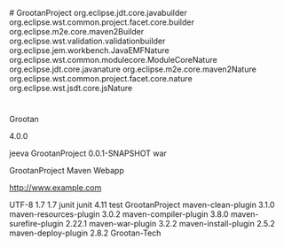 #<?xml version="1.0" encoding="UTF-8"?>
<projectDescription>
	<name>GrootanProject</name>
	<comment></comment>
	<projects>
	</projects>
	<buildSpec>
		<buildCommand>
			<name>org.eclipse.jdt.core.javabuilder</name>
			<arguments>
			</arguments>
		</buildCommand>
		<buildCommand>
			<name>org.eclipse.wst.common.project.facet.core.builder</name>
			<arguments>
			</arguments>
		</buildCommand>
		<buildCommand>
			<name>org.eclipse.m2e.core.maven2Builder</name>
			<arguments>
			</arguments>
		</buildCommand>
		<buildCommand>
			<name>org.eclipse.wst.validation.validationbuilder</name>
			<arguments>
			</arguments>
		</buildCommand>
	</buildSpec>
	<natures>
		<nature>org.eclipse.jem.workbench.JavaEMFNature</nature>
		<nature>org.eclipse.wst.common.modulecore.ModuleCoreNature</nature>
		<nature>org.eclipse.jdt.core.javanature</nature>
		<nature>org.eclipse.m2e.core.maven2Nature</nature>
		<nature>org.eclipse.wst.common.project.facet.core.nature</nature>
		<nature>org.eclipse.wst.jsdt.core.jsNature</nature>
	</natures>
</projectDescription>
# 
<classpathentry kind="src" output="target/test-classes" path="src/test/java">
		<attributes>
			<attribute name="test" value="true"/>
			<attribute name="optional" value="true"/>
			<attribute name="maven.pomderived" value="true"/>
		</attributes>
	</classpathentry>
	<classpathentry kind="con" path="org.eclipse.m2e.MAVEN2_CLASSPATH_CONTAINER">
		<attributes>
			<attribute name="maven.pomderived" value="true"/>
			<attribute name="org.eclipse.jst.component.dependency" value="/WEB-INF/lib"/>
		</attributes>
	</classpathentry>
	<classpathentry kind="src" path="target/generated-sources/annotations">
		<attributes>
			<attribute name="ignore_optional_problems" value="true"/>
			<attribute name="optional" value="true"/>
			<attribute name="maven.pomderived" value="true"/>
			<attribute name="m2e-apt" value="true"/>
		</attributes>
	</classpathentry>
	<classpathentry kind="src" output="target/test-classes" path="target/generated-test-sources/test-annotations">
		<attributes>
			<attribute name="ignore_optional_problems" value="true"/>
			<attribute name="test" value="true"/>
			<attribute name="optional" value="true"/>
			<attribute name="maven.pomderived" value="true"/>
			<attribute name="m2e-apt" value="true"/>
		</attributes>
	</classpathentry>
	<classpathentry kind="con" path="org.eclipse.jst.server.core.container/org.eclipse.jst.server.tomcat.runtimeTarget/Apache Tomcat v8.5">
		<attributes>
			<attribute name="owner.project.facets" value="jst.web"/>
		</attributes>
	</classpathentry>
	<classpathentry kind="con" path="org.eclipse.jdt.launching.JRE_CONTAINER/org.eclipse.jdt.internal.debug.ui.launcher.StandardVMType/jdk-14.0.1">
		<attributes>
			<attribute name="module" value="true"/>
			<attribute name="owner.project.facets" value="java"/>
		</attributes>
	</classpathentry>
	<classpathentry kind="lib" path="C:/Users/Vignesh/Downloads/java-json.jar"/>
	<classpathentry kind="lib" path="C:/Users/Vignesh/Downloads/gson-2.2.2.jar"/>
	<classpathentry kind="lib" path="C:/Users/Vignesh/Downloads/json-simple-1.1.jar"/>
	<classpathentry kind="output" path="target/classes"/>
</classpath>
Grootan

<?xml version="1.0" encoding="UTF-8"?>

<project xmlns="http://maven.apache.org/POM/4.0.0" xmlns:xsi="http://www.w3.org/2001/XMLSchema-instance"
  xsi:schemaLocation="http://maven.apache.org/POM/4.0.0 http://maven.apache.org/xsd/maven-4.0.0.xsd">
  <modelVersion>4.0.0</modelVersion>

  <groupId>jeeva</groupId>
  <artifactId>GrootanProject</artifactId>
  <version>0.0.1-SNAPSHOT</version>
  <packaging>war</packaging>

  <name>GrootanProject Maven Webapp</name>
  <!-- FIXME change it to the project's website -->
  <url>http://www.example.com</url>

  <properties>
    <project.build.sourceEncoding>UTF-8</project.build.sourceEncoding>
    <maven.compiler.source>1.7</maven.compiler.source>
    <maven.compiler.target>1.7</maven.compiler.target>
  </properties>

  <dependencies>
    <dependency>
      <groupId>junit</groupId>
      <artifactId>junit</artifactId>
      <version>4.11</version>
      <scope>test</scope>
    </dependency>
  </dependencies>

  <build>
    <finalName>GrootanProject</finalName>
    <pluginManagement><!-- lock down plugins versions to avoid using Maven defaults (may be moved to parent pom) -->
      <plugins>
        <plugin>
          <artifactId>maven-clean-plugin</artifactId>
          <version>3.1.0</version>
        </plugin>
        <!-- see http://maven.apache.org/ref/current/maven-core/default-bindings.html#Plugin_bindings_for_war_packaging -->
        <plugin>
          <artifactId>maven-resources-plugin</artifactId>
          <version>3.0.2</version>
        </plugin>
        <plugin>
          <artifactId>maven-compiler-plugin</artifactId>
          <version>3.8.0</version>
        </plugin>
        <plugin>
          <artifactId>maven-surefire-plugin</artifactId>
          <version>2.22.1</version>
        </plugin>
        <plugin>
          <artifactId>maven-war-plugin</artifactId>
          <version>3.2.2</version>
        </plugin>
        <plugin>
          <artifactId>maven-install-plugin</artifactId>
          <version>2.5.2</version>
        </plugin>
        <plugin>
          <artifactId>maven-deploy-plugin</artifactId>
          <version>2.8.2</version>
        </plugin>
      </plugins>
    </pluginManagement>
  </build>
</project>
 Grootan-Tech
